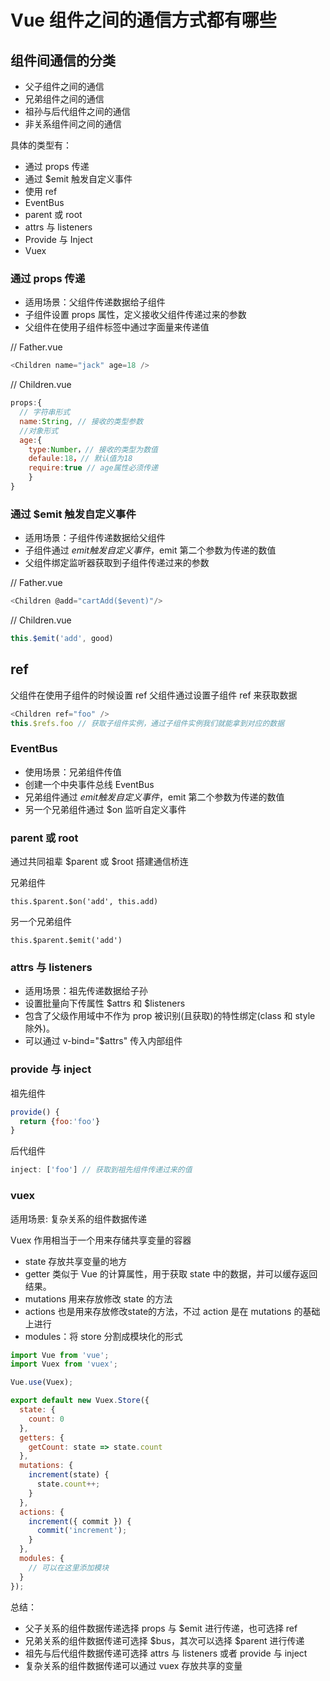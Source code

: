 # Vue 组件之间的通信方式都有哪些

## 组件间通信的分类

- 父子组件之间的通信
- 兄弟组件之间的通信
- 祖孙与后代组件之间的通信
- 非关系组件间之间的通信

具体的类型有：

- 通过 props 传递
- 通过 $emit 触发自定义事件
- 使用 ref
- EventBus
- parent 或 root
- attrs 与 listeners
- Provide 与 Inject
- Vuex

### 通过 props 传递

- 适用场景：父组件传递数据给子组件
- 子组件设置 props 属性，定义接收父组件传递过来的参数
- 父组件在使用子组件标签中通过字面量来传递值

// Father.vue

```js
<Children name="jack" age=18 />
```

// Children.vue

```js
props:{
  // 字符串形式
  name:String, // 接收的类型参数
  //对象形式
  age:{
    type:Number，// 接收的类型为数值
    defaule:18，// 默认值为18
    require:true // age属性必须传递
    }
}
```

### 通过 $emit 触发自定义事件

- 适用场景：子组件传递数据给父组件
- 子组件通过 $emit触发 自定义事件，$emit 第二个参数为传递的数值
- 父组件绑定监听器获取到子组件传递过来的参数

// Father.vue

```js
<Children @add="cartAdd($event)"/>
```

// Children.vue

```js
this.$emit('add', good)
```

## ref

父组件在使用子组件的时候设置 ref
父组件通过设置子组件 ref 来获取数据

```js
<Children ref="foo" />
this.$refs.foo // 获取子组件实例，通过子组件实例我们就能拿到对应的数据
```

### EventBus

- 使用场景：兄弟组件传值
- 创建一个中央事件总线 EventBus
- 兄弟组件通过 $emit 触发自定义事件，$emit 第二个参数为传递的数值
- 另一个兄弟组件通过 $on 监听自定义事件

### parent 或 root

通过共同祖辈 $parent 或 $root 搭建通信桥连

兄弟组件

`this.$parent.$on('add', this.add)`

另一个兄弟组件

`this.$parent.$emit('add')`

### attrs 与 listeners

- 适用场景：祖先传递数据给子孙
- 设置批量向下传属性 $attrs 和 $listeners
- 包含了父级作用域中不作为 prop 被识别(且获取)的特性绑定(class 和 style 除外)。
- 可以通过 v-bind="$attrs" 传入内部组件

### provide 与 inject

祖先组件

```js
provide() {
  return {foo:'foo'}
}
```

后代组件

```js
inject: ['foo'] // 获取到祖先组件传递过来的值
```

### vuex

适用场景: 复杂关系的组件数据传递

Vuex 作用相当于一个用来存储共享变量的容器

- state 存放共享变量的地方
- getter 类似于 Vue 的计算属性，用于获取 state 中的数据，并可以缓存返回结果。
- mutations 用来存放修改 state 的方法
- actions 也是用来存放修改state的方法，不过 action 是在 mutations 的基础上进行
- modules：将 store 分割成模块化的形式

```js
import Vue from 'vue';
import Vuex from 'vuex';

Vue.use(Vuex);

export default new Vuex.Store({
  state: {
    count: 0
  },
  getters: {
    getCount: state => state.count
  },
  mutations: {
    increment(state) {
      state.count++;
    }
  },
  actions: {
    increment({ commit }) {
      commit('increment');
    }
  },
  modules: {
    // 可以在这里添加模块
  }
});
```

总结：

- 父子关系的组件数据传递选择 props 与 $emit 进行传递，也可选择 ref
- 兄弟关系的组件数据传递可选择 $bus，其次可以选择 $parent 进行传递
- 祖先与后代组件数据传递可选择 attrs 与 listeners 或者 provide 与 inject
- 复杂关系的组件数据传递可以通过 vuex 存放共享的变量
